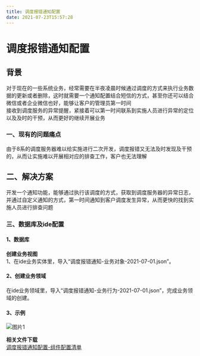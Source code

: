 ```yaml
---
title: 调度报错通知配置
date: 2021-07-23T15:57:28
---
```


# 调度报错通知配置

## 背景

​ 对于现在的一些系统业务，经常需要在半夜凌晨时候通过调度的方式来执行业务数据的更新或者删除，这时就需要一个通知配置结合短信的方式，甚至你还可以结合微信或者企业微信也好，能够让客户的管理员第一时间  
接收到调度服务的异常提醒，紧接着可以第一时间联系到实施人员进行异常的定位以及及时的干预，从而更好的继续开展业务

### 一、现有的问题痛点

由于8系的调度服务器难以给实施进行二次开发，调度报错又无法及时发现及干预的，从而让实施难以开展相对应的排查工作，客户也无法理解

## 二、解决方案

​ 开发一个通知功能，能够通过执行该调度的方式，获取到调度服务器的异常日志，并通过自定义通知的方式，第一时间通知到客户调度发生异常，从而更快的找到实施人员进行排查问题

### 三、数据库及ide配置

#### 1、数据库

**创建业务视图**  
1、在ide业务实体里，导入“调度报错通知-业务对象-2021-07-01.json”。

#### 2、创建业务领域

在ide业务领域里，导入“调度报错通知-业务行为-2021-07-01.json”，完成业务领域的创建。

#### 3、示例

![图片1](http://apaas.wxchina.com:8881/wp-content/uploads/%E8%B0%83%E5%BA%A6%E6%8A%A5%E9%94%99%E9%80%9A%E7%9F%A5%E9%85%8D%E7%BD%AE-%E5%9B%BE1.png)

**相关文件下载**  
[调度报错通知配置-组件配置清单](http://apaas.wxchina.com:8881/wp-content/uploads/调度报错通知配置-组件配置清单.xlsx "调度报错通知配置-组件配置清单")